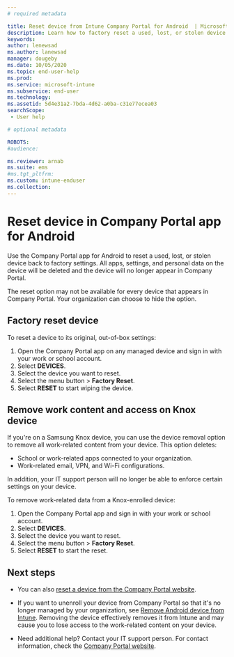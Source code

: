 ```yaml
---
# required metadata

title: Reset device from Intune Company Portal for Android  | Microsoft Docs
description: Learn how to factory reset a used, lost, or stolen device in Company Portal for Android.  
keywords:
author: lenewsad
ms.author: lanewsad
manager: dougeby
ms.date: 10/05/2020
ms.topic: end-user-help
ms.prod:
ms.service: microsoft-intune
ms.subservice: end-user
ms.technology:
ms.assetid: 5d4e31a2-7bda-4d62-a0ba-c31e77ecea03
searchScope:
 - User help

# optional metadata

ROBOTS:  
#audience:

ms.reviewer: arnab
ms.suite: ems
#ms.tgt_pltfrm:
ms.custom: intune-enduser
ms.collection: 
---
```



# Reset device in Company Portal app for Android   

Use the Company Portal app for Android to reset a used, lost, or stolen device back to factory settings. All apps, settings, and personal data on the device will be deleted and the device will no longer appear in Company Portal.  

The reset option may not be available for every device that appears in Company Portal. Your organization can choose to hide the option.  


## Factory reset device  
To reset a device to its original, out-of-box settings:   

1. Open the Company Portal app on any managed device and sign in with your work or school account.
2. Select **DEVICES**. 
3. Select the device you want to reset.
4. Select the menu button > **Factory Reset**.  
5. Select **RESET** to start wiping the device.   


## Remove work content and access on Knox device 
If you're on a Samsung Knox device, you can use the device removal option to remove all work-related content from your device. This option deletes:  

- School or work-related apps connected to your organization. 
- Work-related email, VPN, and Wi-Fi configurations.  

In addition, your IT support person will no longer be able to enforce certain settings on your device. 
 
To remove work-related data from a Knox-enrolled device: 

1. Open the Company Portal app and sign in with your work or school account.
2. Select **DEVICES**. 
3. Select the device you want to reset.
4. Select the menu button > **Factory Reset**.  
5. Select **RESET** to start the reset.  



## Next steps  

* You can also [reset a device from the Company Portal website](reset-device-company-portal-website.md).  

* If you want to unenroll your device from Company Portal so that it's no longer managed by your organization, see [Remove Android device from Intune](unenroll-your-device-from-intune-android.md). Removing the device effectively removes it from Intune and may cause you to lose access to the work-related content on your device. 

* Need additional help? Contact your IT support person. For contact information, check the [Company Portal website](https://go.microsoft.com/fwlink/?linkid=2010980).  
